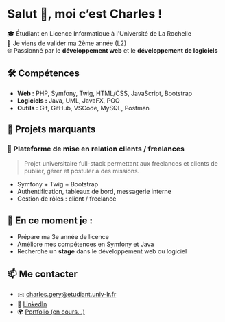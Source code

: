# Salut 👋, moi c’est Charles !

🎓 Étudiant en Licence Informatique à l'Université de La Rochelle  
📍 Je viens de valider ma 2ème année (L2)  
🌐 Passionné par le **développement web** et le **développement de logiciels**

## 🛠️ Compétences
- **Web :** PHP, Symfony, Twig, HTML/CSS, JavaScript, Bootstrap
- **Logiciels :** Java, UML, JavaFX, POO
- **Outils :** Git, GitHub, VSCode, MySQL, Postman

## 💼 Projets marquants
### 🔗 Plateforme de mise en relation clients / freelances
> Projet universitaire full-stack permettant aux freelances et clients de publier, gérer et postuler à des missions.

- Symfony + Twig + Bootstrap
- Authentification, tableaux de bord, messagerie interne
- Gestion de rôles : client / freelance


## 🌱 En ce moment je :
- Prépare ma 3e année de licence
- Améliore mes compétences en Symfony et Java
- Recherche un **stage** dans le développement web ou logiciel

## 📫 Me contacter
- ✉️ [charles.gery@etudiant.univ-lr.fr](mailto:charles.gery@etudiant.univ-lr.fr)
- 💼 [LinkedIn](https://linkedin.com/in/charles-gery)
- 🌍 [Portfolio (en cours...)](https://gery-charles.github.io/portfolio/)


